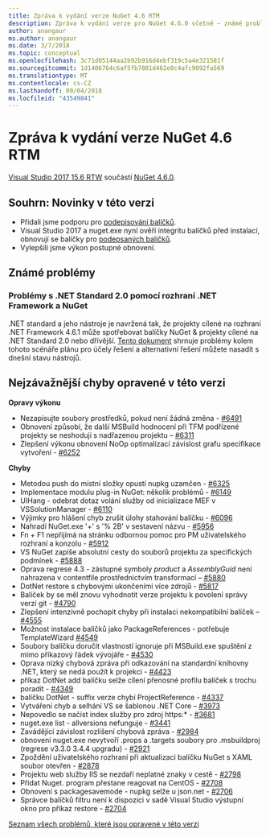 ```yaml
---
title: Zpráva k vydání verze NuGet 4.6 RTM
description: Zpráva k vydání verze pro NuGet 4.6.0 včetně – známé problémy, opravy chyb, nové funkce a chcete.
author: anangaur
ms.author: anangaur
ms.date: 3/7/2018
ms.topic: conceptual
ms.openlocfilehash: 3c71d05144aa2b92b916d4ebf319c5a4e321581f
ms.sourcegitcommit: 1d1406764c6af5fb7801d462e0c4afc9092fa569
ms.translationtype: MT
ms.contentlocale: cs-CZ
ms.lasthandoff: 09/04/2018
ms.locfileid: "43549841"
---
```

# <a name="nuget-46-rtm-release-notes"></a>Zpráva k vydání verze NuGet 4.6 RTM

[Visual Studio 2017 15.6 RTW](https://www.visualstudio.com/news/releasenotes/vs2017-relnotes) součástí [NuGet 4.6.0](https://dist.nuget.org/win-x86-commandline/v4.6.0/nuget.exe).

## <a name="summary-whats-new-in-this-release"></a>Souhrn: Novinky v této verzi

* Přidali jsme podporu pro [podepisování balíčků](../create-packages/sign-a-package.md).
* Visual Studio 2017 a nuget.exe nyní ověří integritu balíčků před instalací, obnovují se balíčky pro [podepsaných balíčků](../reference/signed-packages-reference.md).
* Vylepšili jsme výkon postupné obnovení.

## <a name="known-issues"></a>Známé problémy

### <a name="issues-with-net-standard-20-with-net-framework--nuget"></a>Problémy s .NET Standard 2.0 pomocí rozhraní .NET Framework a NuGet 

.NET standard a jeho nástroje je navržená tak, že projekty cílené na rozhraní .NET Framework 4.6.1 může spotřebovat balíčky NuGet & projekty cílené na .NET Standard 2.0 nebo dřívější. [Tento dokument](https://github.com/dotnet/standard/issues/481) shrnuje problémy kolem tohoto scénáře plánu pro účely řešení a alternativní řešení můžete nasadit s dnešní stavu nástrojů.

## <a name="top-issues-fixed-in-this-release"></a>Nejzávažnější chyby opravené v této verzi

**Opravy výkonu**

* Nezapisujte soubory prostředků, pokud není žádná změna - [#6491](https://github.com/NuGet/Home/issues/6491)
* Obnovení způsobí, že další MSBuild hodnocení při TFM podřízené projekty se neshodují s nadřazenou projektu – [#6311](https://github.com/NuGet/Home/issues/6311)
* Zlepšení výkonu obnovení NoOp optimalizací závislost grafu specifikace vytvoření - [#6252](https://github.com/NuGet/Home/issues/6252)

**Chyby**

* Metodou push do místní složky opustí nupkg uzamčen - [#6325](https://github.com/NuGet/Home/issues/6325)
* Implementace modulu plug-in NuGet: několik problémů - [#6149](https://github.com/NuGet/Home/issues/6149)
* UIHang - odebrat dotaz volání služby od inicializace MEF v VSSolutionManager - [#6110](https://github.com/NuGet/Home/issues/6110)
* Výjimky pro hlášení chyb zrušit úlohy stahování balíčku - [#6096](https://github.com/NuGet/Home/issues/6096)
* Nahradí NuGet.exe '+' s '% 2B' v sestavení názvu - [#5956](https://github.com/NuGet/Home/issues/5956)
* Fn + F1 nepřijímá na stránku odbornou pomoc pro PM uživatelského rozhraní a konzolu - [#5912](https://github.com/NuGet/Home/issues/5912)
* VS NuGet zapíše absolutní cesty do souborů projektu za specifických podmínek - [#5888](https://github.com/NuGet/Home/issues/5888)
* Oprava regrese 4.3 - zástupné symboly $product$ a $AssemblyGuid$ není nahrazena v contentfile prostřednictvím transformací – [#5880](https://github.com/NuGet/Home/issues/5880)
* DotNet restore s chybovými ukončeními více zdrojů - [#5817](https://github.com/NuGet/Home/issues/5817)
* Balíček by se měl znovu vyhodnotit verze projektu k povolení správy verzí git - [#4790](https://github.com/NuGet/Home/issues/4790)
* Zlepšení intenzivně pochopit chyby při instalaci nekompatibilní balíček – [#4555](https://github.com/NuGet/Home/issues/4555)
* Možnost instalace balíčků jako PackageReferences - potřebuje TemplateWizard [#4549](https://github.com/NuGet/Home/issues/4549)
* Soubory balíčku doručit vlastností ignoruje při MSBuild.exe spuštění z mimo příkazový řádek vývojáře - [#4530](https://github.com/NuGet/Home/issues/4530)
* Oprava nízký chybová zpráva při odkazování na standardní knihovny .NET, který se nedá použít k projekci - [#4423](https://github.com/NuGet/Home/issues/4423)
* příkaz DotNet add balíčku selže cílení přenosné profilu balíček s trochu poradit - [#4349](https://github.com/NuGet/Home/issues/4349)
* balíčku DotNet - suffix verze chybí ProjectReference - [#4337](https://github.com/NuGet/Home/issues/4337)
* Vytváření chyb a selhání VS se šablonou .NET Core – [#3973](https://github.com/NuGet/Home/issues/3973)
* Nepovedlo se načíst index služby pro zdroj https:* - [#3681](https://github.com/NuGet/Home/issues/3681)
* nuget.exe list - allversions nefunguje - [#3441](https://github.com/NuGet/Home/issues/3441)
* Zavádějící závislost rozlišení chybová zpráva - [#2984](https://github.com/NuGet/Home/issues/2984)
* obnovení nuget.exe nevytvoří .props a .targets soubory pro .msbuildproj (regrese v3.3.0 3.4.4 upgradu) - [#2921](https://github.com/NuGet/Home/issues/2921)
* Zpoždění uživatelského rozhraní při aktualizaci balíčku NuGet s XAML soubor otevřen - [#2878](https://github.com/NuGet/Home/issues/2878)
* Projektu web služby IIS se nezdaří neplatné znaky v cestě - [#2798](https://github.com/NuGet/Home/issues/2798)
* Přidat Nuget. program přestane reagovat na CentOS - [#2708](https://github.com/NuGet/Home/issues/2708)
* Obnovení s packagesavemode - nupkg selže u json.net - [#2706](https://github.com/NuGet/Home/issues/2706)
* Správce balíčků filtru není k dispozici v sadě Visual Studio výstupní okno pro příkaz restore - [#2704](https://github.com/NuGet/Home/issues/2704)

[Seznam všech problémů, které jsou opravené v této verzi](https://github.com/NuGet/Home/issues?q=is%3Aissue+is%3Aclosed+milestone%3A%224.6")

